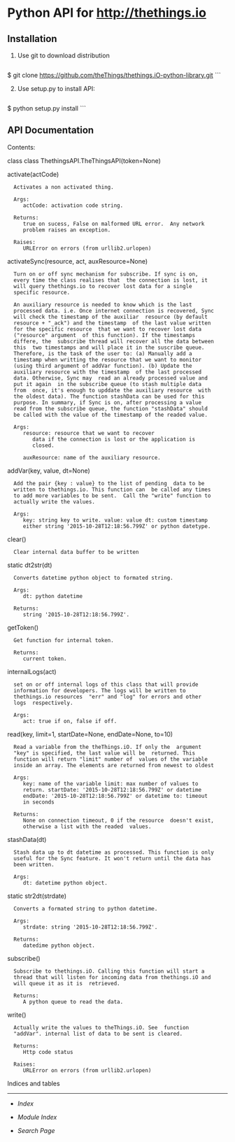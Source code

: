 Python API for http://thethings.io
==================================

Installation
------------

1. Use git to download distribution
    ```
$ git clone https://github.com/theThings/thethings.iO-python-library.git
    ```

2. Use setup.py to install API:
    ```
$ python setup.py install
    ```

API Documentation
-----------------

Contents:

class class ThethingsAPI.TheThingsAPI(token=None)

   activate(actCode)

      Activates a non activated thing.

      Args:
         actCode: activation code string.

      Returns:
         true on sucess, False on malformed URL error.  Any network
         problem raises an exception.

      Raises:
         URLError on errors (from urllib2.urlopen)

   activateSync(resource, act, auxResource=None)

      Turn on or off sync mechanism for subscribe. If sync is on,
      every time the class realises that  the connection is lost, it
      will query thethings.io to recover lost data for a single
      specific resource.

      An auxiliary resource is needed to know which is the last
      processed data. i.e. Once internet connection is recovered, Sync
      will check the timestamp of the auxiliar  resource (by default
      resource + "_ack") and the timestamp  of the last value written
      for the specific resource  that we want to recover lost data
      ("resource" argument  of this function). If the timestamps
      differe, the  subscribe thread will recover all the data between
      this  two timestamps and will place it in the suscribe queue.
      Therefore, is the task of the user to: (a) Manually add a
      timestamp when writting the resource that we want to monitor
      (using third argument of addVar function). (b) Update the
      auxiliary resource with the timestamp  of the last processed
      data. Otherwise, Sync may  read an already processed value and
      put it again  in the subscribe queue (to stash multiple data
      from  once, it's enough to upddate the auxiliary resource  with
      the oldest data). The function stashData can be used for this
      purpose. In summary, if Sync is on, after processing a value
      read from the subscribe queue, the function "stashData" should
      be called with the value of the timestamp of the readed value.

      Args:
         resource: resource that we want to recover
            data if the connection is lost or the application is
            closed.

         auxResource: name of the auxiliary resource.

   addVar(key, value, dt=None)

      Add the pair {key : value} to the list of pending  data to be
      written to thethings.io. This function can  be called any times
      to add more variables to be sent.  Call the "write" function to
      actually write the values.

      Args:
         key: string key to write. value: value dt: custom timestamp
         either string '2015-10-28T12:18:56.799Z' or python datetype.

   clear()

      Clear internal data buffer to be written

   static dt2str(dt)

      Converts datetime python object to formated string.

      Args:
         dt: python datetime

      Returns:
         string '2015-10-28T12:18:56.799Z'.

   getToken()

      Get function for internal token.

      Returns:
         current token.

   internalLogs(act)

      set on or off internal logs of this class that will provide
      information for developers. The logs will be written to
      thethings.io resources  "err" and "log" for errors and other
      logs  respectively.

      Args:
         act: true if on, false if off.

   read(key, limit=1, startDate=None, endDate=None, to=10)

      Read a variable from the theThings.iO. If only the  argument
      "key" is specified, the last value will be  returned. This
      function will return "limit" number of  values of the variable
      inside an array. The elements are returned from newest to oldest

      Args:
         key: name of the variable limit: max number of values to
         return. startDate: '2015-10-28T12:18:56.799Z' or datetime
         endDate: '2015-10-28T12:18:56.799Z' or datetime to: timeout
         in seconds

      Returns:
         None on connection timeout, 0 if the resource  doesn't exist,
         otherwise a list with the readed  values.

   stashData(dt)

      Stash data up to dt datetime as processed. This function is only
      useful for the Sync feature. It won't return until the data has
      been written.

      Args:
         dt: datetime python object.

   static str2dt(strdate)

      Converts a formated string to python datetime.

      Args:
         strdate: string '2015-10-28T12:18:56.799Z'.

      Returns:
         datedime python object.

   subscribe()

      Subscribe to thethings.iO. Calling this function will start a
      thread that will listen for incoming data from thethings.iO and
      will queue it as it is  retrieved.

      Returns:
         A python queue to read the data.

   write()

      Actually write the values to theThings.iO. See  function
      "addVar". internal list of data to be sent is cleared.

      Returns:
         Http code status

      Raises:
         URLError on errors (from urllib2.urlopen)


Indices and tables
******************

* *Index*

* *Module Index*

* *Search Page*
